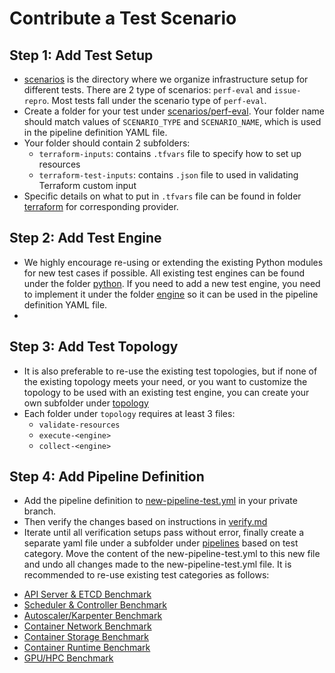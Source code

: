 # Contribute a Test Scenario

## Step 1: Add Test Setup

- [scenarios](../scenarios) is the directory where we organize infrastructure setup for different tests. There are 2 type of scenarios: `perf-eval` and `issue-repro`. Most tests fall under the scenario type of `perf-eval`. 
- Create a folder for your test under [scenarios/perf-eval](../scenarios/perf-eval). Your folder name should match values of `SCENARIO_TYPE` and `SCENARIO_NAME`, which is used in the pipeline definition YAML file.
- Your folder should contain 2 subfolders:
    - `terraform-inputs`: contains `.tfvars` file to specify how to set up resources
    - `terraform-test-inputs`: contains `.json` file to used in validating Terraform custom input
- Specific details on what to put in `.tfvars` file can be found in folder [terraform](../modules/terraform) for corresponding provider.

## Step 2: Add Test Engine

- We highly encourage re-using or extending the existing Python modules for new test cases if possible. All existing test engines can be found under the folder [python](../modules/python). If you need to add a new test engine, you need to implement it under the folder [engine](../steps/engine) so it can be used in the pipeline definition YAML file.
- 
## Step 3: Add Test Topology

- It is also preferable to re-use the existing test topologies, but if none of the existing topology meets your need, or you want to customize the topology to be used with an existing test engine, you can create your own subfolder under [topology](../steps/topology/)
- Each folder under `topology` requires at least 3 files:
  - `validate-resources`
  - `execute-<engine>`
  - `collect-<engine>`

## Step 4: Add Pipeline Definition

- Add the pipeline definition to [new-pipeline-test.yml](../pipelines/system/new-pipeline-test.yml) in your private branch.
- Then verify the changes based on instructions in [verify.md](../docs/verify.md)
- Iterate until all verification setups pass without error, finally create a separate yaml file under a subfolder under [pipelines](../pipelines/perf-eval) based on test category. Move the content of the new-pipeline-test.yml to this new file and undo all changes made to the new-pipeline-test.yml file. It is recommended to re-use existing test categories as follows:

* [API Server & ETCD Benchmark](pipelines/perf-eval/API%20Server%20Benchmark)
* [Scheduler & Controller Benchmark](pipelines/perf-eval/Scheduler%20Benchmark)
* [Autoscaler/Karpenter Benchmark](pipelines/perf-eval/Autoscale%20Benchmark)
* [Container Network Benchmark](pipelines/perf-eval/CNI%20Benchmark)
* [Container Storage Benchmark](pipelines/perf-eval/CSI%20Benchmark/)
* [Container Runtime Benchmark](pipelines/perf-eval/CRI%20Benchmark/)
* [GPU/HPC Benchmark](pipelines/perf-eval/GPU%20Benchmark)
